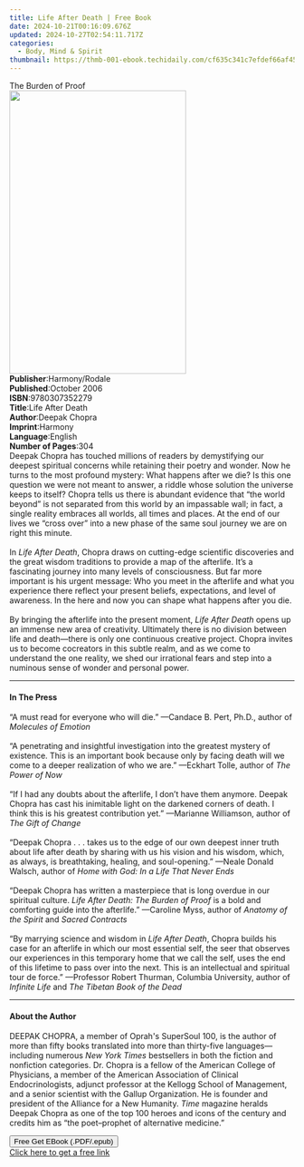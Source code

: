 ```yaml
---
title: Life After Death | Free Book
date: 2024-10-21T00:16:09.676Z
updated: 2024-10-27T02:54:11.717Z
categories:
  - Body, Mind & Spirit
thumbnail: https://thmb-001-ebook.techidaily.com/cf635c341c7efdef66af45495586fb842f9b1b5066fa6dcd9f0d1bf4bda930fc.jpg
---
```

<main id="book-container">
  <div class="flex flex-col">
    <div class="book-brief flex-1 py-6 px-4 sm:p-6 md:py-10 md:px-8">
      <!-- brief-->
      <div class="book-brief-main">The Burden of Proof</div>
    </div>
    <div
      class="book-meta-info flex-1 grid gap-4 col-start-1 col-end-3 row-start-1 sm:mb-6 sm:grid-cols-4 lg:gap-6 lg:col-start-2 lg:row-end-6 lg:row-span-6 lg:mb-0"
    >
      <div
        class="book-meta-info-left place-content-center mt-4 p-4 text-sm leading-6 col-start-2 col-span-2 dark:text-slate-400"
      >
        <img
          class="w-full h-500 object-cover rounded-lg sm:h-255 sm:col-span-2 lg:col-span-full"
          src="https://img-001-ebook.techidaily.com/93fdae64102a262ae9a0db5123bed929b0680322370f84a1ba8d74fb1398f90d.jpg"
          alt=""
          width="312"
          height="500"
        />
      </div>
      <div
        class="book-meta-info-right mt-2 col-start-1 row-start-2 col-span-3 self-center"
      >
        <!-- meta data  -->
        <div class="flex flex-col px-4 md:px-8">
          <div class="flex-1">
            <strong>Publisher</strong>:<span class="px-2">Harmony/Rodale</span>
          </div>
          <div class="flex-1">
            <strong>Published</strong>:<span class="px-2">October 2006</span>
          </div>
          <div class="flex-1">
            <strong>ISBN</strong>:<span class="px-2">9780307352279</span>
          </div>
          <div class="flex-1">
            <strong>Title</strong>:<span class="px-2">Life After Death</span>
          </div>
          <div class="flex-1">
            <strong>Author</strong>:<span class="px-2">Deepak Chopra</span>
          </div>
          <div class="flex-1">
            <strong>Imprint</strong>:<span class="px-2">Harmony</span>
          </div>
          <div class="flex-1">
            <strong>Language</strong>:<span class="px-2">English</span>
          </div>
          <div class="flex-1">
            <strong>Number of Pages</strong>:<span class="px-2">304</span>
          </div>
        </div>
      </div>
    </div>
    <div class="book-description flex-1 py-6 px-4 sm:p-6 md:py-10 md:px-8">
      <div class="book-description-main">
        <div accordion-content="" id="description">
          Deepak Chopra has touched millions of readers by demystifying our
          deepest spiritual concerns while retaining their poetry and wonder.
          Now he turns to the most profound mystery: What happens after we die?
          Is this one question we were not meant to answer, a riddle whose
          solution the universe keeps to itself? Chopra tells us there is
          abundant evidence that “the world beyond” is not separated from this
          world by an impassable wall; in fact, a single reality embraces all
          worlds, all times and places. At the end of our lives we “cross over”
          into a new phase of the same soul journey we are on right this
          minute.<br /><br />In <i>Life After Death</i>, Chopra draws on
          cutting-edge scientific discoveries and the great wisdom traditions to
          provide a map of the afterlife. It’s a fascinating journey into many
          levels of consciousness. But far more important is his urgent message:
          Who you meet in the afterlife and what you experience there reflect
          your present beliefs, expectations, and level of awareness. In the
          here and now you can shape what happens after you die.<br /><br />By
          bringing the afterlife into the present moment,
          <i>Life After Death</i> opens up an immense new area of creativity.
          Ultimately there is no division between life and death—there is only
          one continuous creative project. Chopra invites us to become
          cocreators in this subtle realm, and as we come to understand the one
          reality, we shed our irrational fears and step into a numinous sense
          of wonder and personal power.
        </div>
        <div class="accordion-fader"></div>
      </div>
    </div>
    <div class="book-excerpts flex-1 py-6 px-4 sm:p-6 md:py-10 md:px-8">
      <!-- excerpts-->
      <div class="book-excerpts-main">
        <hr />
        <h4 class="placeholder placeholder-heading">
          <span>In The Press</span>
        </h4>
        <p>
          “A must read for everyone who will die.” —Candace B. Pert, Ph.D.,
          author of <i>Molecules of Emotion</i><br /><br />“A penetrating and
          insightful investigation into the greatest mystery of existence. This
          is an important book because only by facing death will we come to a
          deeper realization of who we are.” —Eckhart Tolle, author of
          <i>The Power of Now</i><br /><br />“If I had any doubts about the
          afterlife, I don’t have them anymore. Deepak Chopra has cast his
          inimitable light on the darkened corners of death. I think this is his
          greatest contribution yet.” —Marianne Williamson, author of
          <i>The Gift of Change<br /></i><br />“Deepak Chopra . . . takes us to
          the edge of our own deepest inner truth about life after death by
          sharing with us his vision and his wisdom, which, as always, is
          breathtaking, healing, and soul-opening.” —Neale Donald Walsch, author
          of <i>Home with God: In a Life That Never Ends</i><br /><br />“Deepak
          Chopra has written a masterpiece that is long overdue in our spiritual
          culture. <i>Life After Death: The Burden of Proof</i> is a bold and
          comforting guide into the afterlife.” —Caroline Myss, author of
          <i>Anatomy of the Spirit</i> and <i>Sacred Contracts</i
          ><br /><br />“By marrying science and wisdom in
          <i>Life After Death</i>, Chopra builds his case for an afterlife in
          which our most essential self, the seer that observes our experiences
          in this temporary home that we call the self, uses the end of this
          lifetime to pass over into the next. This is an intellectual and
          spiritual tour de force.” —Professor Robert Thurman, Columbia
          University, author of <i>Infinite Life</i> and
          <i>The Tibetan Book of the Dead</i>
        </p>
      </div>
    </div>
    <div class="book-about-author flex-1 py-6 px-4 sm:p-6 md:py-10 md:px-8">
      <!-- about author-->
      <div class="book-main-author-main">
        <hr />
        <h4 class="placeholder placeholder-heading">
          <span>About the Author</span>
        </h4>
        <p>
          DEEPAK CHOPRA, a member of Oprah's SuperSoul 100, is the author of
          more than fifty books translated into more than thirty-five
          languages—including numerous <i>New York Times</i> bestsellers in both
          the fiction and nonfiction categories. Dr. Chopra is a fellow of the
          American College of Physicians, a member of the American Association
          of Clinical Endocrinologists, adjunct professor at the Kellogg School
          of Management, and a senior scientist with the Gallup Organization. He
          is founder and president of the Alliance for a New Humanity.
          <i>Time</i> magazine heralds Deepak Chopra as one of the top 100
          heroes and icons of the century and credits him as “the poet–prophet
          of alternative medicine.”
        </p>
      </div>
    </div>
    <div class="book-free-get flex-1 py-6 px-4 sm:p-6 md:py-10 md:px-8">
      <button
        id="btn-free-get"
        class="bg-blue-500 hover:bg-blue-700 text-white font-bold py-2 px-4 rounded"
      >
        Free Get EBook (.PDF/.epub)
      </button>
      <div id="countdown-display" class="px-2 text-lg mt-2"></div>
      <a
        id="free-link"
        class="hidden bg-blue-500 hover:bg-blue-700 text-white font-bold py-2 px-4 rounded"
        href="https://www.ebooks.com/en-us/book/257804/life-after-death/deepak-chopra/"
        target="_blank"
        >Click here to get a free link</a
      >
    </div>
    <script>
      let countdownTime = 0;
      let countdownInterval = null;
      document
        .getElementById('btn-free-get')
        .addEventListener('click', startCountdown);
      function startCountdown() {
        countdownTime = new Date().getTime() + 60000 * 3;
        countdownInterval = setInterval(updateCountdown, 1000);
        document.getElementById('btn-free-get').disabled = true;
        document
          .getElementById('btn-free-get')
          .classList.add('bg-gray-500', 'cursor-not-allowed');
      }
      function updateCountdown() {
        let currentTime = new Date().getTime();
        let timeLeft = countdownTime - currentTime;
        let secondsLeft = Math.floor(timeLeft / 1000);
        document.getElementById('countdown-display').innerHTML =
          `Remaining time: ${secondsLeft} seconds.`;
        if (secondsLeft <= 0) {
          clearInterval(countdownInterval);
          document.getElementById('btn-free-get').classList.add('hidden');
          document.getElementById('free-link').classList.remove('hidden');
          document.getElementById('countdown-display').innerHTML = '';
        }
      }
    </script>
  </div>
</main>

<ins class="adsbygoogle"
      style="display:block"
      data-ad-client="ca-pub-7571918770474297"
      data-ad-slot="8358498916"
      data-ad-format="auto"
      data-full-width-responsive="true"></ins>
    